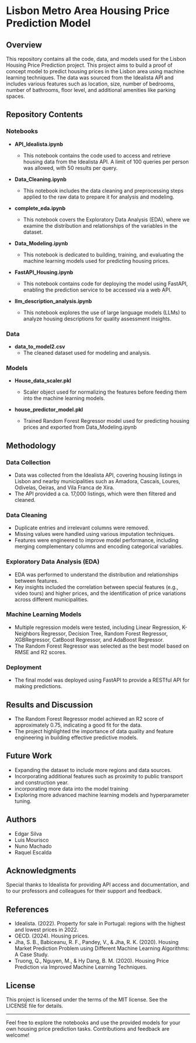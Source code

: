 # Lisbon Metro Area Housing Price Prediction Model

## Overview

This repository contains all the code, data, and models used for the Lisbon Housing Price Prediction project. This project aims to build a proof of concept model to predict housing prices in the Lisbon area using machine learning techniques. The data was sourced from the Idealista API and includes various features such as location, size, number of bedrooms, number of bathrooms, floor level, and additional amenities like parking spaces.

## Repository Contents

### Notebooks
- **API_Idealista.ipynb**
  - This notebook contains the code used to access and retrieve housing data from the Idealista API. A limit of 100 queries per person was allowed, with 50 results per query.
  
- **Data_Cleaning.ipynb**
  - This notebook includes the data cleaning and preprocessing steps applied to the raw data to prepare it for analysis and modeling.

- **complete_eda.ipynb**
  - This notebook covers the Exploratory Data Analysis (EDA), where we examine the distribution and relationships of the variables in the dataset.

- **Data_Modeling.ipynb**
  - This notebook is dedicated to building, training, and evaluating the machine learning models used for predicting housing prices.

- **FastAPI_Housing.ipynb**
  - This notebook contains code for deploying the model using FastAPI, enabling the prediction service to be accessed via a web API.

- **llm_description_analysis.ipynb**
  - This notebook explores the use of large language models (LLMs) to analyze housing descriptions for quality assessment insights.

### Data
- **data_to_model2.csv**
  - The cleaned dataset used for modeling and analysis.

### Models
- **House_data_scaler.pkl**
  - Scaler object used for normalizing the features before feeding them into the machine learning models.

- **house_predictor_model.pkl**
  - Trained Random Forest Regressor model used for predicting housing prices and exported from Data_Modeling.ipynb


## Methodology

### Data Collection
- Data was collected from the Idealista API, covering housing listings in Lisbon and nearby municipalities such as Amadora, Cascais, Loures, Odivelas, Oeiras, and Vila Franca de Xira.
- The API provided a ca. 17,000 listings, which were then filtered and cleaned.

### Data Cleaning
- Duplicate entries and irrelevant columns were removed.
- Missing values were handled using various imputation techniques.
- Features were engineered to improve model performance, including merging complementary columns and encoding categorical variables.

### Exploratory Data Analysis (EDA)
- EDA was performed to understand the distribution and relationships between features.
- Key insights included the correlation between special features (e.g., video tours) and higher prices, and the identification of price variations across different municipalities.

### Machine Learning Models
- Multiple regression models were tested, including Linear Regression, K-Neighbors Regressor, Decision Tree, Random Forest Regressor, XGBRegressor, CatBoost Regressor, and AdaBoost Regressor.
- The Random Forest Regressor was selected as the best model based on RMSE and R2 scores.

### Deployment
- The final model was deployed using FastAPI to provide a RESTful API for making predictions.

## Results and Discussion
- The Random Forest Regressor model achieved an R2 score of approximately 0.75, indicating a good fit for the data.
- The project highlighted the importance of data quality and feature engineering in building effective predictive models.

## Future Work
- Expanding the dataset to include more regions and data sources.
- Incorporating additional features such as proximity to public transport and construction year.
- incorporating more data into the model training
- Exploring more advanced machine learning models and hyperparameter tuning.

## Authors
- Edgar Silva
- Luis Mourisco
- Nuno Machado
- Raquel Escalda

## Acknowledgments
Special thanks to Idealista for providing API access and documentation, and to our professors and colleagues for their support and feedback.

## References
- Idealista. (2022). Property for sale in Portugal: regions with the highest and lowest prices in 2022.
- OECD. (2024). Housing prices.
- Jha, S. B., Babiceanu, R. F., Pandey, V., & Jha, R. K. (2020). Housing Market Prediction Problem using Different Machine Learning Algorithms: A Case Study.
- Truong, Q., Nguyen, M., & Hy Dang, B. M. (2020). Housing Price Prediction via Improved Machine Learning Techniques.

## License
This project is licensed under the terms of the MIT license. See the LICENSE file for details.

---

Feel free to explore the notebooks and use the provided models for your own housing price prediction tasks. Contributions and feedback are welcome!